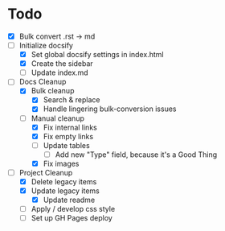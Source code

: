 # Todo

- [x] Bulk convert .rst -> md
- [ ] Initialize docsify
  - [x] Set global docsify settings in index.html
  - [x] Create the sidebar
  - [ ] Update index.md
- [ ] Docs Cleanup
  - [x] Bulk cleanup
    - [x] Search & replace
    - [x] Handle lingering bulk-conversion issues
  - [ ] Manual cleanup
    - [x] Fix internal links
    - [x] Fix empty links
    - [ ] Update tables
      - [ ] Add new "Type" field, because it's a Good Thing
    - [x] Fix images
- [ ] Project Cleanup
  - [x] Delete legacy items
  - [x] Update legacy items
    - [x] Update readme
  - [ ] Apply / develop css style
  - [ ] Set up GH Pages deploy
